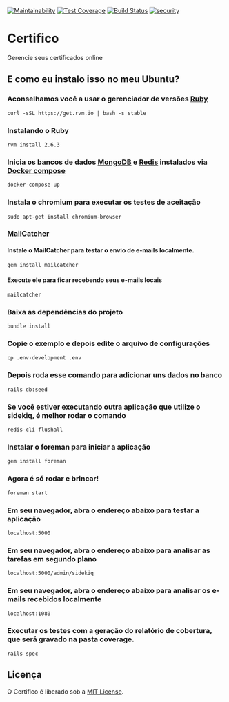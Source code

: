 [![Maintainability](https://api.codeclimate.com/v1/badges/50541fba39cd88576d9f/maintainability)](https://codeclimate.com/github/tasafo/certifico/maintainability) [![Test Coverage](https://api.codeclimate.com/v1/badges/50541fba39cd88576d9f/test_coverage)](https://codeclimate.com/github/tasafo/certifico/test_coverage) [![Build Status](https://travis-ci.org/tasafo/certifico.svg?branch=master)](https://travis-ci.org/tasafo/certifico) [![security](https://hakiri.io/github/tasafo/certifico/master.svg)](https://hakiri.io/github/tasafo/certifico/master)

# Certifico

Gerencie seus certificados online

## E como eu instalo isso no meu Ubuntu?

### Aconselhamos você a usar o gerenciador de versões [Ruby](http://rvm.io)

    curl -sSL https://get.rvm.io | bash -s stable

### Instalando o Ruby

    rvm install 2.6.3

### Inicia os bancos de dados [MongoDB](https://www.mongodb.com/) e [Redis](https://redis.io/) instalados via [Docker compose](https://docs.docker.com/compose/)

    docker-compose up

### Instala o chromium para executar os testes de aceitação

    sudo apt-get install chromium-browser

### [MailCatcher](http://mailcatcher.me)

#### Instale o MailCatcher para testar o envio de e-mails localmente.

    gem install mailcatcher

#### Execute ele para ficar recebendo seus e-mails locais

    mailcatcher

### Baixa as dependências do projeto

    bundle install

### Copie o exemplo e depois edite o arquivo de configurações

    cp .env-development .env

### Depois roda esse comando para adicionar uns dados no banco

    rails db:seed

### Se você estiver executando outra aplicação que utilize o sidekiq, é melhor rodar o comando

    redis-cli flushall

### Instalar o foreman para iniciar a aplicação

    gem install foreman

### Agora é só rodar e brincar!

    foreman start

### Em seu navegador, abra o endereço abaixo para testar a aplicação

    localhost:5000

### Em seu navegador, abra o endereço abaixo para analisar as tarefas em segundo plano

    localhost:5000/admin/sidekiq

### Em seu navegador, abra o endereço abaixo para analisar os e-mails recebidos localmente

    localhost:1080

### Executar os testes com a geração do relatório de cobertura, que será gravado na pasta coverage.

    rails spec

## Licença

O Certifico é liberado sob a [MIT License](http://www.opensource.org/licenses/MIT).
